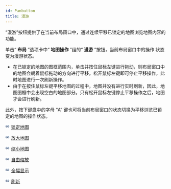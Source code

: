 ```yaml
---
id: Panbutton
title: 漫游
---
```

“漫游”按钮提供了在当前布局窗口中，通过连续平移已锁定的地图浏览地图内容的功能。

单击“ **布局** ”选项卡中“ **地图操作** ”组的“ **漫游** ”按钮，当前布局窗口中的操作
状态变为漫游状态。

* 在已锁定的地图的图框范围内，单击并按住鼠标左键进行拖动，则布局窗口中的地图会朝着鼠标拖动的方向进行平移。松开鼠标左键即可停止平移操作，此时地图进行一次刷新操作。
* 由于在按住鼠标左键平移地图的过程中，地图并没有进行实时刷新，因此，地图图框中会出现空白的地图部分。只有松开鼠标左键停止平移操作之后，地图才会进行刷新。

此外，按下键盘中的字母 “A” 键也可将当前布局窗口的状态切换为平移浏览已锁定的地图的操作状态。

![](../../img/smalltitle.png) [锁定地图](LockMapButton.htm)

![](../../img/smalltitle.png) [放大地图](Zoominbutton.htm)

![](../../img/smalltitle.png) [缩小地图](Zoomoutbutton.htm)

![](../../img/smalltitle.png) [自由缩放](Zoomfreebutton.htm)

![](../../img/smalltitle.png) [全幅显示](EntireViewbutton.htm)

![](../../img/smalltitle.png) [刷新](RefreshMapbutton.htm)



